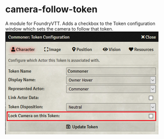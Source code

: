 # camera-follow-token
A module for FoundryVTT. Adds a checkbox to the Token configuration window which sets the camera to follow that token.
![](screenshot.png)
